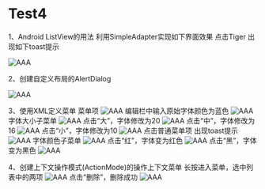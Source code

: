 # Test4
1、Android ListView的用法
利用SimpleAdapter实现如下界面效果
点击Tiger 出现如下toast提示

![AAA](https://github.com/ShenyDong/Test4/blob/master/截图/ListView.png)

2、创建自定义布局的AlertDialog

![AAA](https://github.com/ShenyDong/Test4/blob/master/截图/AlterDialog.png)

3、使用XML定义菜单
菜单项
![AAA](https://github.com/ShenyDong/Test4/blob/master/截图/菜单.png)
编辑栏中输入原始字体颜色为蓝色
![AAA](https://github.com/ShenyDong/Test4/blob/master/截图/原始颜色.png)
字体大小子菜单
![AAA](https://github.com/ShenyDong/Test4/blob/master/截图/字体大小.png)
点击“大”，字体修改为20
![AAA](https://github.com/ShenyDong/Test4/blob/master/截图/大.png)
点击“中”，字体修改为16
![AAA](https://github.com/ShenyDong/Test4/blob/master/截图/中.png)
点击“小”，字体修改为10
![AAA](https://github.com/ShenyDong/Test4/blob/master/截图/小.png)
点击普通菜单项 出现toast提示
![AAA](https://github.com/ShenyDong/Test4/blob/master/截图/普通菜单项.png)
字体颜色子菜单
![AAA](https://github.com/ShenyDong/Test4/blob/master/截图/字体颜色.png)
点击“红”，字体变为红色
![AAA](https://github.com/ShenyDong/Test4/blob/master/截图/红.png)
点击“黑”，字体变为黑色
![AAA](https://github.com/ShenyDong/Test4/blob/master/截图/黑.png)

4、创建上下文操作模式(ActionMode)的操作上下文菜单
长按进入菜单，选中列表中的两项
![AAA](https://github.com/ShenyDong/Test4/blob/master/截图/上下文菜单.png)
点击“删除”，删除成功
![AAA](https://github.com/ShenyDong/Test4/blob/master/截图/删除.png)





